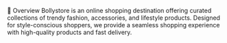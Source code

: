 📌 Overview
Bollystore is an online shopping destination offering curated collections of trendy fashion, accessories, and lifestyle products. Designed for style-conscious shoppers, we provide a seamless shopping experience with high-quality products and fast delivery.